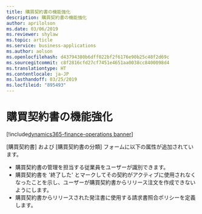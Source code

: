 ```yaml
---
title: 購買契約書の機能強化
description: 購買契約書の機能強化
author: aprilolson
ms.date: 03/06/2019
ms.reviewer: shylaw
ms.topic: article
ms.service: business-applications
ms.author: aolson
ms.openlocfilehash: d43794380b6dff022bf2f6176e90b25c48f2d69c
ms.sourcegitcommit: c8f2816cfd27cf7451e4651aa0038cc8400098d4
ms.translationtype: HT
ms.contentlocale: ja-JP
ms.lasthandoff: 03/25/2019
ms.locfileid: "895493"
---
```

# <a name="purchase-agreement-enhancements"></a>購買契約書の機能強化 
[!include[dynamics365-finance-operations banner](../includes/dynamics365-finance-operations.md)]


[購買契約書] および [購買契約書の分類] フォームに以下の属性が追加されています。

- 購買契約書の管理を担当する従業員をユーザーが識別できます。
- 購買契約書を '終了した' とマークしてその契約がアクティブに使用されなくなったことを示し、ユーザーが購買契約書からリリース注文を作成できないようにします。
- 購買契約書からリリースされた発注書に使用する請求書照合ポリシーを定義します。

